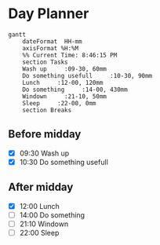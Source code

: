 # Day Planner
```mermaid
gantt
    dateFormat  HH-mm
    axisFormat %H:%M
    %% Current Time: 8:46:15 PM
    section Tasks
    Wash up     :09-30, 60mm
    Do something usefull     :10-30, 90mm
    Lunch     :12-00, 120mm
    Do something     :14-00, 430mm
    Windown     :21-10, 50mm
    Sleep     :22-00, 0mm
    section Breaks

```

## Before midday
- [x] 09:30 Wash up
- [x] 10:30 Do something usefull

## After midday
- [x] 12:00 Lunch
- [ ] 14:00 Do something
- [ ] 21:10 Windown
- [ ] 22:00 Sleep